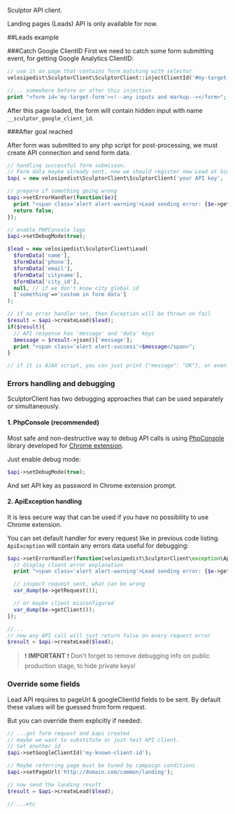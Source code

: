 Sculptor API client.

Landing pages (Leads) API is only available for now.

##Leads example

###Catch Google ClientID
First we need to catch some form submitting event, for getting Google Analytics ClientID:

```php
// use it on page that contains form matching with selector
velosipedist\SculptorClient\SculptorClient::injectClientId('#my-target-form');

//... somewhere before or after this injection
print "<form id='my-target-form'><!--any inputs and markup--></form>";
```

After this page loaded, the form will contain hidden input with name `__sculptor_google_client_id`.

###After goal reached

After form was submitted to any php script for post-processing, we must create API connection and send form data.

```php
// handling successful form submisson.
// Form data maybe already sent, now we should register new Lead at Sculptor CRM
$api = new velosipedist\SculptorClient\SculptorClient('your API key', 'Available Project ID');

// prepare if something going wrong
$api->setErrorHandler(function($e){
  print "<span class='alert alert-warning'>Lead sending error: {$e->getMessage()}</span>";
  return false;
});

// enable PHPConsole logs
$api->setDebugMode(true);

$lead = new velosipedist\SculptorClient\Lead(
  $formData['name'],
  $formData['phone'],
  $formData['email'],
  $formData['cityname'],
  $formData['city_id'],
  null, // if we don't know city global id
  ['something'=>'custom in form data']
);

// if no error handler set, then Exception will be thrown on fail
$result = $api->createLead($lead);
if($result){
  // API response has 'message' and 'data' keys
  $message = $result->json()['message'];
  print "<span class='alert alert-success'>$message</span>";
}

// if it is AJAX script, you can just print {"message": "OK"}, or even empty string with 200 status.
```

### Errors handling and debugging

SculptorClient has two debugging approaches that can be used separately or simultaneously.

#### 1. PhpConsole (recommended)

Most safe and non-destructive way to debug API calls is using [PhpConsole](https://github.com/barbushin/php-console) library developed for [Chrome extension](https://chrome.google.com/webstore/detail/php-console/nfhmhhlpfleoednkpnnnkolmclajemef).

Just enable debug mode:

```php
$api->setDebugMode(true);
```

And set API key as password in Chrome extension prompt.

#### 2. ApiException handling
It is less secure way that can be used if you have no possibility to use Chrome extension.

You can set default handler for every request like in previous code listing. `ApiException` will contain any errors data useful for debugging:

```php
$api->setErrorHandler(function(velosipedist\SculptorClient\exception\ApiException $e){
  // display client error explanation
  print "<span class='alert alert-warning'>Lead sending error: {$e->getMessage()}</span>";

  // inspect request sent, what can be wrong
  var_dump($e->getRequest());

  // or maybe client misconfigured
  var_dump($e->getClient());
});

//...
// now any API call will just return false on every request error
$result = $api->createLead($lead);
```

  > :exclamation: **IMPORTANT** :exclamation: Don't forget to remove debugging info on public production stage, to hide private keys!

### Override some fields

Lead API requires to pageUrl & googleClientId fields to be sent. By default these values will be guessed from form request.

But you can override them explicitly if needed:

```php
// ...got form request and $api created
// maybe we want to substitute or just test API client.
// Set another id
$api->setGoogleClientId('my-known-client-id');

// Maybe referring page must be tuned by campaign conditions
$api->setPageUrl('http://domain.com/common/landing');

// now send the landing result
$result = $api->createLead($lead);

// ...etc
```